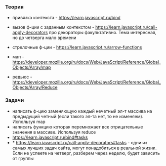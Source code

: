 ### Теория

- привязка контекста - https://learn.javascript.ru/bind
- вызов ф-ции с заданным контекстом - https://learn.javascript.ru/call-apply-decorators
  про декораторы факультативно. Тема интересная, но до четверга мало времени
- стрелочные ф-ции - https://learn.javascript.ru/arrow-functions

- мап - https://developer.mozilla.org/ru/docs/Web/JavaScript/Reference/Global_Objects/Array/map
- редьюс - https://developer.mozilla.org/ru/docs/Web/JavaScript/Reference/Global_Objects/Array/Reduce

### Задачи

- написать ф-цию заменяющую каждый нечетный эл-т массива на предыдущий четный (если такого эл-та нет, то не изменяем). Используя map
- написать функцию которая перемножает все отрицательные значения в массиве. Используя reduce
- https://learn.javascript.ru/bind#tasks
- \* https://learn.javascript.ru/call-apply-decorators#tasks - одни из самых лучших задач сайта, могут понадобиться в реальной жизни. Если не успеете на четверг, разберем через неделю, будет зависить от группы
